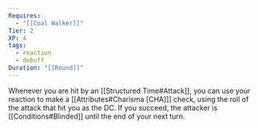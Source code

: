 ```yaml
---
Requires:
  - "[[Coal Walker]]"
Tier: 2
XP: 4
tags:
  - reaction
  - debuff
Duration: "[[Round]]"
---
```

Whenever you are hit by an [[Structured Time#Attack]], you can use your reaction to make a [[Attributes#Charisma [CHA]]] check, using the roll of the attack that hit you as the DC. If you succeed, the attacker is [[Conditions#Blinded]] until the end of your next turn.